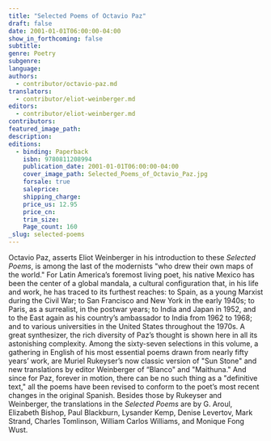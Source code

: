 ```yaml
---
title: "Selected Poems of Octavio Paz"
draft: false
date: 2001-01-01T06:00:00-04:00
show_in_forthcoming: false
subtitle:
genre: Poetry
subgenre:
language:
authors:
  - contributor/octavio-paz.md
translators:
  - contributor/eliot-weinberger.md
editors:
  - contributor/eliot-weinberger.md
contributors:
featured_image_path:
description:
editions:
  - binding: Paperback
    isbn: 9780811208994
    publication_date: 2001-01-01T06:00:00-04:00
    cover_image_path: Selected_Poems_of_Octavio_Paz.jpg
    forsale: true
    saleprice:
    shipping_charge:
    price_us: 12.95
    price_cn:
    trim_size:
    Page_count: 160
_slug: selected-poems
---
```


Octavio Paz, asserts Eliot Weinberger in his introduction to these _Selected Poems_, is among the last of the modernists "who drew their own maps of the world." For Latin America’s foremost living poet, his native Mexico has been the center of a global mandala, a cultural configuration that, in his life and work, he has traced to its furthest reaches: to Spain, as a young Marxist during the Civil War; to San Francisco and New York in the early 1940s; to Paris, as a surrealist, in the postwar years; to India and Japan in 1952, and to the East again as his country’s ambassador to India from 1962 to 1968; and to various universities in the United States throughout the 1970s. A great synthesizer, the rich diversity of Paz’s thought is shown here in all its astonishing complexity. Among the sixty-seven selections in this volume, a gathering in English of his most essential poems drawn from nearly fifty years’ work, are Muriel Rukeyser’s now classic version of "Sun Stone" and new translations by editor Weinberger of “Blanco" and "Maithuna." And since for Paz, forever in motion, there can be no such thing as a "definitive text," all the poems have been revised to conform to the poet’s most recent changes in the original Spanish. Besides those by Rukeyser and Weinberger, the translations in the _Selected Poems_ are by G. Aroul, Elizabeth Bishop, Paul Blackburn, Lysander Kemp, Denise Levertov, Mark Strand, Charles Tomlinson, William Carlos Williams, and Monique Fong Wust.

